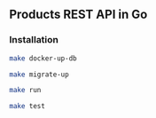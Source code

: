 ## Products REST API in Go 

### Installation

```bash
make docker-up-db
```

```bash
make migrate-up
```

```bash
make run
```

```bash
make test
```